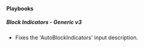 
#### Playbooks

##### Block Indicators - Generic v3

- Fixes the 'AutoBlockIndicators' input description.
